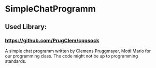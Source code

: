 # SimpleChatProgramm

## Used Library:
 ### https://github.com/PrugClem/cppsock

A simple chat programm written by Clemens Pruggmayer, Mottl Mario for our programming class.
The code might not be up to programming standards.
